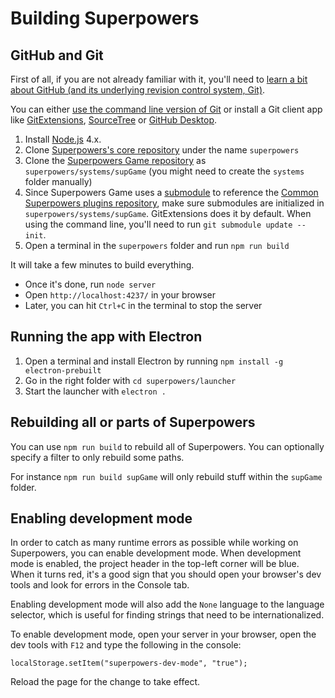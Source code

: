 # Building Superpowers 

## GitHub and Git

First of all, if you are not already familiar with it, you'll need to
[learn a bit about GitHub (and its underlying revision control system, Git)](https://google.com/search?q=learn+git+github).

You can either [use the command line version of Git](http://git-scm.com/) or install a Git client app
like [GitExtensions](http://gitextensions.github.io/), [SourceTree](https://www.sourcetreeapp.com/) or [GitHub Desktop](https://desktop.github.com/).

  1. Install [Node.js](http://nodejs.org/) 4.x.
  2. Clone [Superpowers's core repository](https://github.com/superpowers/superpowers) under the name `superpowers`
  3. Clone the [Superpowers Game repository](https://github.com/superpowers/superpowers-game) as `superpowers/systems/supGame` (you might need to create the `systems` folder manually)
  4. Since Superpowers Game uses a [submodule](https://git-scm.com/book/en/v2/Git-Tools-Submodules) to reference the [Common Superpowers plugins repository](https://github.com/superpowers/superpowers-common-plugins),
    make sure submodules are initialized in `superpowers/systems/supGame`.
    GitExtensions does it by default. When using the command line, you'll need to run `git submodule update --init`.
  5. Open a terminal in the `superpowers` folder and run `npm run build`

It will take a few minutes to build everything.

 * Once it's done, run `node server`
 * Open `http://localhost:4237/` in your browser
 * Later, you can hit `Ctrl+C` in the terminal to stop the server

## Running the app with Electron

 1. Open a terminal and install Electron by running `npm install -g electron-prebuilt`
 2. Go in the right folder with `cd superpowers/launcher`
 3. Start the launcher with `electron .`

## Rebuilding all or parts of Superpowers

You can use `npm run build` to rebuild all of Superpowers. You can optionally specify a filter to only rebuild some paths.

For instance `npm run build supGame` will only rebuild stuff within the `supGame` folder.

## Enabling development mode

In order to catch as many runtime errors as possible while working on Superpowers,
you can enable development mode.
When development mode is enabled, the project header in the top-left corner
will be blue. When it turns red, it's a good sign that you should
open your browser's dev tools and look for errors in the Console tab.

Enabling development mode will also add the `None` language to the language selector, which is useful for finding strings that need to be internationalized.

To enable development mode, open your server in your browser, open the dev tools with `F12` and type the following in the console:

    localStorage.setItem("superpowers-dev-mode", "true");

Reload the page for the change to take effect.
